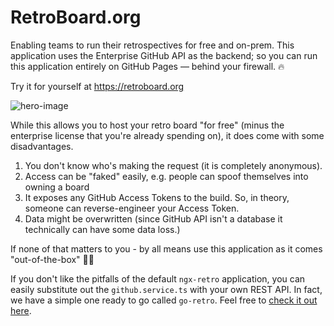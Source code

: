 # RetroBoard.org

Enabling teams to run their retrospectives for free and on-prem. This application uses the Enterprise GitHub API as the backend; so you can run this application entirely on GitHub Pages &mdash; behind your firewall. 🔥

Try it for yourself at https://retroboard.org

<img src="/images/portfolio/ngx-retro/image-1.png" alt="hero-image" />

While this allows you to host your retro board "for free" (minus the enterprise license that you're already spending on), it does come with some disadvantages.

1. You don't know who's making the request (it is completely anonymous).
2. Access can be "faked" easily, e.g. people can spoof themselves into owning a board
3. It exposes any GitHub Access Tokens to the build. So, in theory, someone can reverse-engineer your Access Token.
4. Data might be overwritten (since GitHub API isn't a database it technically can have some data loss.)

If none of that matters to you - by all means use this application as it comes "out-of-the-box" 🎉🎊

If you don't like the pitfalls of the default `ngx-retro` application, you can easily substitute out the `github.service.ts` with your own REST API. In fact, we have a simple one ready to go called `go-retro`. Feel free to [check it out here](https://github.com/marcellosabino/go-retro).
